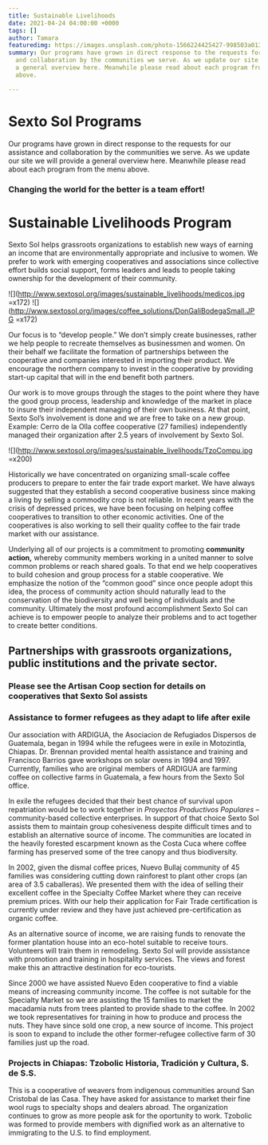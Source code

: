 ```yaml
---
title: Sustainable Livelihoods
date: 2021-04-24 04:00:00 +0000
tags: []
author: Tamara
featuredimg: https://images.unsplash.com/photo-1566224425427-998503a013f6?ixlib=rb-1.2.1&auto=format&fit=crop&w=898&q=80
summary: Our programs have grown in direct response to the requests for our assistance
  and collaboration by the communities we serve. As we update our site we will provide
  a general overview here. Meanwhile please read about each program from the menu
  above.

---
```

# Sexto Sol Programs

Our programs have grown in direct response to the requests for our assistance and collaboration by the communities we serve. As we update our site we will provide a general overview here. Meanwhile please read about each program from the menu above.

### Changing the world for the better is a team effort!

# Sustainable Livelihoods Program

Sexto Sol helps grassroots organizations to establish new ways of earning an income that are environmentally appropriate and inclusive to women. We prefer to work with emerging cooperatives and associations since collective effort builds social support, forms leaders and leads to people taking ownership for the development of their community.

![](http://www.sextosol.org/images/sustainable_livelihoods/medicos.jpg =x172) ![](http://www.sextosol.org/images/coffee_solutions/DonGaliBodegaSmall.JPG =x172)

 Our focus is to “develop people.” We don’t simply create businesses, rather we help people to recreate themselves as businessmen and women. On their behalf we facilitate the formation of partnerships between the cooperative and companies interested in importing their product. We encourage the northern company to invest in the cooperative by providing start-up capital that will in the end benefit both partners.

Our work is to move groups through the stages to the point where they have the good group process, leadership and knowledge of the market in place to insure their independent managing of their own business. At that point, Sexto Sol’s involvement is done and we are free to take on a new group. Example: Cerro de la Olla coffee cooperative (27 families) independently managed their organization after 2.5 years of involvement by Sexto Sol.

![](http://www.sextosol.org/images/sustainable_livelihoods/TzoCompu.jpg =x200)

Historically we have concentrated on organizing small-scale coffee producers to prepare to enter the fair trade export market. We have always suggested that they establish a second cooperative business since making a living by selling a commodity crop is not reliable. In recent years with the crisis of depressed prices, we have been focusing on helping coffee cooperatives to transition to other economic activities. One of the cooperatives is also working to sell their quality coffee to the fair trade market with our assistance.

Underlying all of our projects is a commitment to promoting **community action,** whereby community members working in a united manner to solve common problems or reach shared goals. To that end we help cooperatives to build cohesion and group process for a stable cooperative. We emphasize the notion of the “common good” since once people adopt this idea, the process of community action should naturally lead to the conservation of the biodiversity and well being of individuals and the community. Ultimately the most profound accomplishment Sexto Sol can achieve is to empower people to analyze their problems and to act together to create better conditions.

## Partnerships with grassroots organizations, public institutions and the private sector.

### Please see the Artisan Coop section for details on cooperatives that Sexto Sol assists

### Assistance to former refugees as they adapt to life after exile

Our association with ARDIGUA, the Asociacion de Refugiados Dispersos de Guatemala, began in 1994 while the refugees were in exile in Motozintla, Chiapas. Dr. Brennan provided mental health assistance and training and Francisco Barrios gave workshops on solar ovens in 1994 and 1997. Currently, families who are original members of ARDIGUA are farming coffee on collective farms in Guatemala, a few hours from the Sexto Sol office.

In exile the refugees decided that their best chance of survival upon repatriation would be to work together in _Proyectos Productivos Populares_ – community-based collective enterprises. In support of that choice Sexto Sol assists them to maintain group cohesiveness despite difficult times and to establish an alternative source of income. The communities are located in the heavily forested escarpment known as the Costa Cuca where coffee farming has preserved some of the tree canopy and thus biodiversity.

In 2002, given the dismal coffee prices, Nuevo Bullaj community of 45 families was considering cutting down rainforest to plant other crops (an area of 3.5 caballeras). We presented them with the idea of selling their excellent coffee in the Specialty Coffee Market where they can receive premium prices. With our help their application for Fair Trade certification is currently under review and they have just achieved pre-certification as organic coffee.

As an alternative source of income, we are raising funds to renovate the former plantation house into an eco-hotel suitable to receive tours. Volunteers will train them in remodeling. Sexto Sol will provide assistance with promotion and training in hospitality services. The views and forest make this an attractive destination for eco-tourists.

Since 2000 we have assisted Nuevo Eden cooperative to find a viable means of increasing community income. The coffee is not suitable for the Specialty Market so we are assisting the 15 families to market the macadamia nuts from trees planted to provide shade to the coffee. In 2002 we took representatives for training in how to produce and process the nuts. They have since sold one crop, a new source of income. This project is soon to expand to include the other former-refugee collective farm of 30 families just up the road.

### Projects in Chiapas: Tzobolic Historia, Tradición y Cultura, S. de S.S.

This is a cooperative of weavers from indigenous communities around San Cristobal de las Casa. They have asked for assistance to market their fine wool rugs to specialty shops and dealers abroad. The organization continues to grow as more people ask for the oportunity to work. Tzobolic was formed to provide members with dignified work as an alternative to immigrating to the U.S. to find employment.